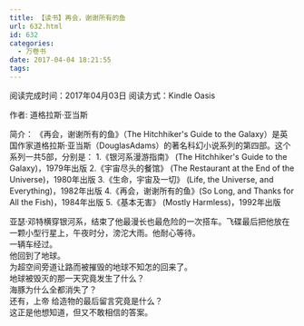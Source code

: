 ```yaml
---
title: 【读书】再会，谢谢所有的鱼
url: 632.html
id: 632
categories:
  - 万卷书
date: 2017-04-04 18:21:55
tags:
---
```


阅读完成时间：2017年04月03日
阅读方式：Kindle Oasis
<!-- more -->
作者: 道格拉斯·亚当斯  

简介：
《再会，谢谢所有的鱼》（The Hitchhiker's Guide to the Galaxy）是英国作家道格拉斯·亚当斯（DouglasAdams）的著名科幻小说系列的第四部。这个系列一共5部，分别是：
1.《银河系漫游指南》 (The Hitchhiker's Guide to the Galaxy)，1979年出版
2.《宇宙尽头的餐馆》 (The Restaurant at the End of the Universe)，1980年出版
3.《生命，宇宙及一切》 (Life, the Universe, and Everything)，1982年出版
4.《再会，谢谢所有的鱼》(So Long, and Thanks for All the Fish)，1984年出版
5.《基本无害》 (Mostly Harmless)，1992年出版

亚瑟·邓特横穿银河系，结束了他最漫长也最危险的一次搭车。飞碟最后把他放在一颗小型行星上，午夜时分，滂沱大雨。他耐心等待。  
一辆车经过。  
他回到了地球。  
为超空间旁道让路而被摧毁的地球不知怎的回来了。  
地球被毁灭的那一天究竟发生了什么？  
海豚为什么全都消失了？  
还有，上帝 给造物的最后留言究竟是什么？  
这正是他想知道，但又不敢相信的答案。